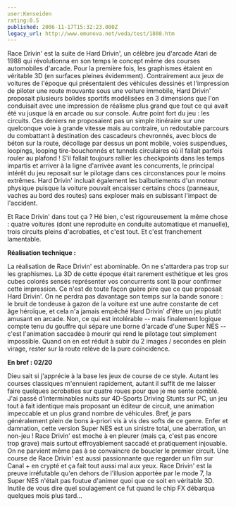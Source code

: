 ```yaml
---
user:Kenseiden
rating:0.5
published: 2006-11-17T15:32:23.000Z
legacy_url: http://www.emunova.net/veda/test/1808.htm
---
```

Race Drivin' est la suite de Hard Drivin', un célèbre jeu d'arcade Atari de 1988 qui révolutionna en son temps le concept même des courses automobiles d'arcade. Pour la première fois, les graphismes étaient en véritable 3D (en surfaces pleines évidemment). Contrairement aux jeux de voitures de l'époque qui présentaient des véhicules dessinés et l'impression de piloter une route mouvante sous une voiture immobile, Hard Drivin' proposait plusieurs bolides sportifs modélisées en 3 dimensions que l'on conduisait avec une impression de réalisme plus grand que tout ce qui avait été vu jusque là en arcade ou sur console. Autre point fort du jeu : les circuits. Ces deniers ne proposaient pas un simple itinéraire sur une quelconque voie à grande vitesse mais au contraire, un redoutable parcours du combattant à destination des cascadeurs chevronnés, avec blocs de béton sur la route, décollage par dessus un pont mobile, voies suspendues, loopings, looping tire-bouchonnés et tunnels circulaires où il fallait parfois rouler au plafond ! S'il fallait toujours rallier les checkpoints dans les temps impartis et arriver à la ligne d'arrivée avant les concurrents, le principal intérêt du jeu reposait sur le pilotage dans ces circonstances pour le moins extrêmes. Hard Drivin' incluait également les balbutiements d'un moteur physique puisque la voiture pouvait encaisser certains chocs (panneaux, vaches au bord des routes) sans exploser mais en subissant l'impact de l'accident.  

  

Et Race Drivin' dans tout ça ? Hé bien, c'est rigoureusement la même chose : quatre voitures (dont une reproduite en conduite automatique et manuelle), trois circuits pleins d'acrobaties, et c'est tout. Et c'est franchement lamentable.  

  

**Réalisation technique :**  

La réalisation de Race Drivin' est abominable. On ne s'attardera pas trop sur les graphismes. La 3D de cette époque était rarement esthétique et les gros cubes colorés sensés représenter vos concurrents sont là pour confirmer cette impression. Ce n'est de toute façon guère pire que ce que proposait Hard Drivin'. On ne perdra pas davantage son temps sur la bande sonore : le bruit de tondeuse à gazon de la voiture est une autre constante de cet âge héroïque, et cela n'a jamais empêché Hard Drivin' d'être un jeu plutôt amusant en arcade. Non, ce qui est intolérable -- mais finalement logique compte tenu du gouffre qui sépare une borne d'arcade d'une Super NES -- c'est l'animation saccadée à mourir qui rend le pilotage tout simplement impossible. Quand on en est réduit à subir du 2 images / secondes en plein virage, rester sur la route relève de la pure coïncidence.  

  

**En bref : 02/20**  

Dieu sait si j'apprécie à la base les jeux de course de ce style. Autant les courses classiques m'ennuient rapidement, autant il suffit de me laisser faire quelques acrobaties sur quatre roues pour que je me sente comblé. J'ai passé d'interminables nuits sur 4D-Sports Driving Stunts sur PC, un jeu tout à fait identique mais proposant un éditeur de circuit, une animation impeccable et un plus grand nombre de véhicules. Bref, je pars généralement plein de bons à-priori vis à vis des softs de ce genre. Enfer et damnation, cette version Super NES est un sinistre total, une aberration, un non-jeu ! Race Drivin' est moche à en pleurer (mais ça, c'est pas encore trop grave) mais surtout effroyablement saccadé et pratiquement injouable. On ne parvient même pas à se convaincre de boucler le premier circuit. Une course de Race Drivin' est aussi passionnante que regarder un film sur Canal + en crypté et ça fait tout aussi mal aux yeux. Race Drivin' est la preuve irréfutable qu'en dehors de l'illusion apportée par le mode 7, la Super NES n'était pas foutue d'animer quoi que ce soit en véritable 3D. Inutile de vous dire quel soulagement ce fut quand le chip FX débarqua quelques mois plus tard...